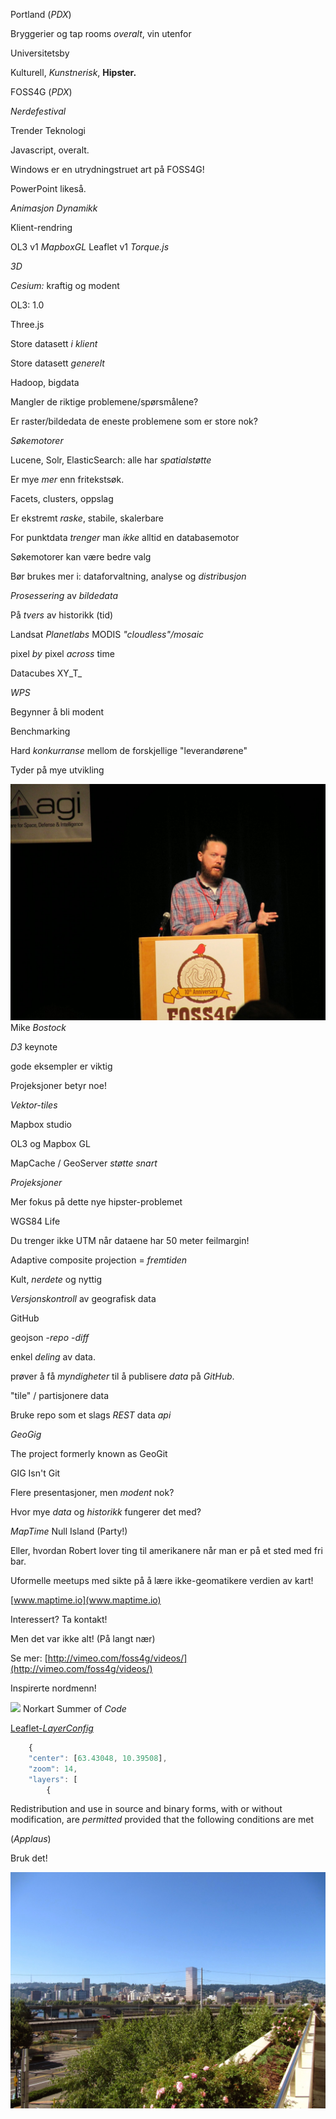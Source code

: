 Portland (_PDX_)

Bryggerier og tap rooms _overalt_, vin utenfor

Universitetsby

Kulturell,
_Kunstnerisk_,
**Hipster.**

FOSS4G
(_PDX_)

_Nerdefestival_

Trender
Teknologi

Javascript, overalt. 

Windows er en utrydningstruet art på FOSS4G!

PowerPoint likeså.

_Animasjon_
_Dynamikk_

Klient-rendring

OL3 v1
_MapboxGL_
Leaflet v1
_Torque.js_

_3D_

_Cesium:_ kraftig og modent

OL3: 1.0

Three.js

Store datasett _i klient_

Store datasett _generelt_

Hadoop, bigdata

Mangler de riktige problemene/spørsmålene?

Er raster/bildedata de eneste problemene som er store nok?

_Søkemotorer_

Lucene, Solr, ElasticSearch: alle har _spatialstøtte_

Er mye _mer_ enn fritekstsøk.

Facets, clusters, oppslag

Er ekstremt _raske_, stabile, skalerbare

For punktdata _trenger_ man _ikke_ alltid en databasemotor

Søkemotorer kan være bedre valg

Bør brukes mer i: dataforvaltning, analyse og _distribusjon_

_Prosessering_ av _bildedata_

På _tvers_ av historikk (tid)

Landsat
_Planetlabs_
MODIS
_"cloudless"/mosaic_

pixel _by_ pixel _across_ time

Datacubes
XY_T_

_WPS_

Begynner å bli modent

Benchmarking

Hard _konkurranse_ mellom de forskjellige "leverandørene"

Tyder på mye utvikling

![](IMG_7808.jpg) Mike _Bostock_

_D3_ keynote

gode eksempler er viktig

Projeksjoner betyr noe!

_Vektor-tiles_

Mapbox studio

OL3 og Mapbox GL

MapCache / GeoServer _støtte snart_

_Projeksjoner_

Mer fokus på dette nye hipster-problemet

WGS84 Life

Du trenger ikke UTM når dataene har 50 meter feilmargin!

Adaptive composite projection = _fremtiden_

Kult, _nerdete_ og nyttig

_Versjonskontroll_ av geografisk data

GitHub 

geojson
-_repo_
-_diff_

enkel _deling_ av data. 

prøver å få _myndigheter_ til å publisere _data_ på _GitHub_. 

"tile" / partisjonere data

Bruke repo som et slags _REST_ data _api_

_GeoGig_

The project formerly known as GeoGit

GIG Isn't Git

Flere presentasjoner, men _modent_ nok? 

Hvor mye _data_ og _historikk_ fungerer det med?

_MapTime_
Null Island
(Party!)

Eller, hvordan Robert lover ting til amerikanere når man er på et sted med fri bar.

Uformelle meetups med sikte på å lære ikke-geomatikere verdien av kart!

[www.maptime.io](www.maptime.io)

Interessert? Ta kontakt!

Men det var ikke alt! (På langt nær)

Se mer: [http://vimeo.com/foss4g/videos/](http://vimeo.com/foss4g/videos/)

Inspirerte nordmenn!

![](Sommerstudentene-2014.jpg) Norkart Summer of _Code_

[Leaflet-_LayerConfig_](https://github.com/Norkart/Leaflet-LayerConfig/)

```Javascript
	{
    "center": [63.43048, 10.39508],
    "zoom": 14, 
    "layers": [
        {
```

Redistribution and use in source and binary forms, with or without
modification, are _permitted_ provided that the following conditions are met

(_Applaus_)

Bruk det!

![](IMG_7821.jpg)